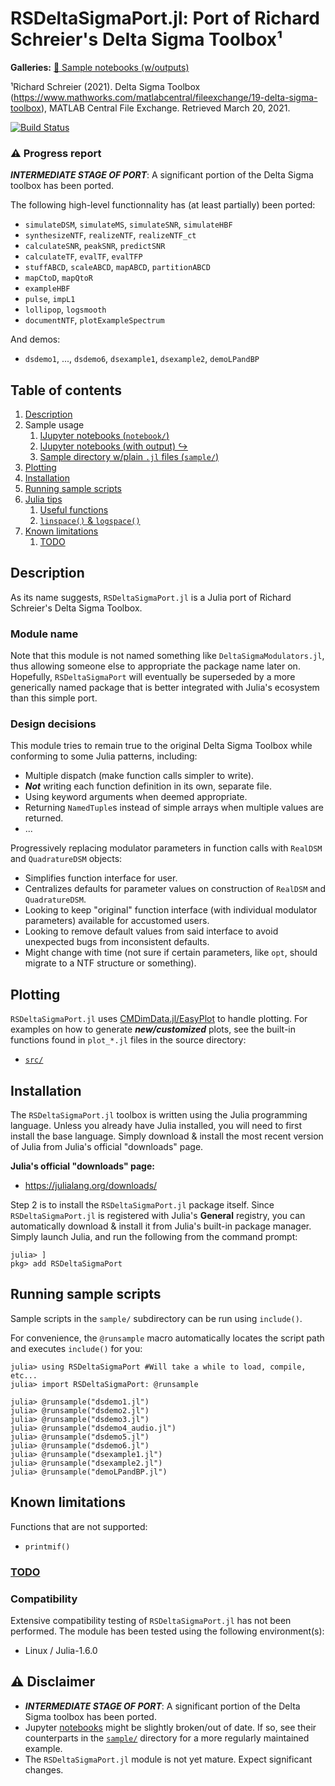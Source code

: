 <!-- Reference-style links to make tables & lists more readable -->
[Gallery]: <https://github.com/ma-laforge/FileRepo/blob/master/RSDeltaSigmaPort/notebook>
[CMDimDataJL]: <https://github.com/ma-laforge/CMDimData.jl>
[InspectDRJL]: <https://github.com/ma-laforge/InspectDR.jl>


# RSDeltaSigmaPort.jl: Port of Richard Schreier's Delta Sigma Toolbox&sup1;
**Galleries:** [:art: Sample notebooks (w/outputs)][Gallery]

&sup1;Richard Schreier (2021). Delta Sigma Toolbox (<https://www.mathworks.com/matlabcentral/fileexchange/19-delta-sigma-toolbox>), MATLAB Central File Exchange. Retrieved March 20, 2021.

[![Build Status](https://github.com/ma-laforge/RSDeltaSigmaPort.jl/workflows/CI/badge.svg)](https://github.com/ma-laforge/RSDeltaSigmaPort.jl/actions?query=workflow%3ACI)

### :warning: Progress report
***INTERMEDIATE STAGE OF PORT***: A significant portion of the Delta Sigma toolbox has been ported.

The following high-level functionnality has (at least partially) been ported:
 - `simulateDSM`, `simulateMS`, `simulateSNR`, `simulateHBF`
 - `synthesizeNTF`, `realizeNTF`, `realizeNTF_ct`
 - `calculateSNR`, `peakSNR`, `predictSNR`
 - `calculateTF`, `evalTF`, `evalTFP`
 - `stuffABCD`, `scaleABCD`, `mapABCD`, `partitionABCD`
 - `mapCtoD`, `mapQtoR`
 - `exampleHBF`
 - `pulse`, `impL1`
 - `lollipop`, `logsmooth`
 - `documentNTF`, `plotExampleSpectrum`

And demos:
 - `dsdemo1`, ..., `dsdemo6`, `dsexample1`, `dsexample2`, `demoLPandBP`

## Table of contents

 1. [Description](#Description)
 1. Sample usage
    1. [IJupyter notebooks (`notebook/`)](notebook/)
    1. [IJupyter notebooks (with output) &#x21AA;][Gallery]
    1. [Sample directory w/plain `.jl` files (`sample/`)](sample/)
 1. [Plotting](#Plotting)
 1. [Installation](#Installation)
 1. [Running sample scripts](#SampleScripts)
 1. [Julia tips](doc/juliatips.md)
    1. [Useful functions](doc/juliatips.md#FunctionLibraries)
    1. [`linspace()` & `logspace()`](doc/juliatips.md#LinLogSpace)
 1. [Known limitations](#KnownLimitations)
    1. [TODO](doc/todo.md)


<a name="Description"></a>
## Description
As its name suggests, `RSDeltaSigmaPort.jl` is a Julia port of Richard Schreier's Delta Sigma Toolbox.

### Module name
Note that this module is not named something like `DeltaSigmaModulators.jl`, thus allowing someone else to appropriate the package name later on. Hopefully, `RSDeltaSigmaPort` will eventually be superseded by a more generically named package that is better integrated with Julia's ecosystem than this simple port.

### Design decisions
This module tries to remain true to the original Delta Sigma Toolbox while conforming to some Julia patterns, including:
 - Multiple dispatch (make function calls simpler to write).
 - ***Not*** writing each function definition in its own, separate file.
 - Using keyword arguments when deemed appropriate.
 - Returning `NamedTuple`s instead of simple arrays when multiple values are returned.
 - ...

Progressively replacing modulator parameters in function calls with `RealDSM` and `QuadratureDSM` objects:
 - Simplifies function interface for user.
 - Centralizes defaults for parameter values on construction of `RealDSM` and `QuadratureDSM`.
 - Looking to keep "original" function interface (with individual modulator parameters) available for accustomed users.
 - Looking to remove default values from said interface to avoid unexpected bugs from inconsistent defaults.
 - Might change with time (not sure if certain parameters, like `opt`, should migrate to a NTF structure or something).

<a name="Plotting"></a>
## Plotting
`RSDeltaSigmaPort.jl` uses [CMDimData.jl/EasyPlot][CMDimDataJL] to handle plotting.
For examples on how to generate ***new/customized*** plots, see the built-in
functions found in `plot_*.jl` files in the source directory:
 - [`src/`](src/)

<a name="Installation"></a>
## Installation
The `RSDeltaSigmaPort.jl` toolbox is written using the Julia programming
language. Unless you already have Julia installed, you will need to first
install the base language. Simply download \& install the most recent version
of Julia from Julia's official "downloads" page.

**Julia's official "downloads" page:**
 - <https://julialang.org/downloads/>

Step 2 is to install the `RSDeltaSigmaPort.jl` package itself. Since
`RSDeltaSigmaPort.jl` is registered with Julia's **General** registry, you can
automatically download & install it from Julia's built-in package manager.
Simply launch Julia, and run the following from the command prompt:

```julia-repl
julia> ]
pkg> add RSDeltaSigmaPort
```

<a name="SampleScripts"></a>
## Running sample scripts
Sample scripts in the `sample/` subdirectory can be run using `include()`.

For convenience, the `@runsample` macro automatically locates the script path
and executes `include()` for you:

```julia-repl
julia> using RSDeltaSigmaPort #Will take a while to load, compile, etc...
julia> import RSDeltaSigmaPort: @runsample

julia> @runsample("dsdemo1.jl")
julia> @runsample("dsdemo2.jl")
julia> @runsample("dsdemo3.jl")
julia> @runsample("dsdemo4_audio.jl")
julia> @runsample("dsdemo5.jl")
julia> @runsample("dsdemo6.jl")
julia> @runsample("dsexample1.jl")
julia> @runsample("dsexample2.jl")
julia> @runsample("demoLPandBP.jl")
```

<a name="KnownLimitations"></a>
## Known limitations
Functions that are not supported:
 - `printmif()`

### [TODO](doc/todo.md)

### Compatibility

Extensive compatibility testing of `RSDeltaSigmaPort.jl` has not been performed.
The module has been tested using the following environment(s):

- Linux / Julia-1.6.0

## :warning: Disclaimer

 - ***INTERMEDIATE STAGE OF PORT***: A significant portion of the Delta Sigma toolbox has been ported.
 - Jupyter [notebooks](notebook/) might be slightly broken/out of date. If so,
   see their counterparts in the [`sample/`](sample/) directory for a more
   regularly maintained example.
 - The `RSDeltaSigmaPort.jl` module is not yet mature.  Expect significant changes.
